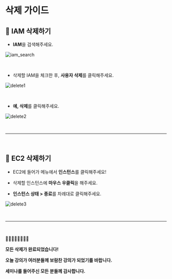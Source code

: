 # 삭제 가이드

## 🚩 IAM 삭제하기


- **IAM**을 검색해주세요.

![iam_search](https://github.com/kyeahen/ExpressionRekognitionMusicService/blob/master/Guide/images/iam_search.png)

<br/>

- 삭제할 IAM을 체크한 후,  **사용자 삭제**를 클릭해주세요.

![delete1](https://github.com/kyeahen/ExpressionRekognitionMusicService/blob/master/Guide/images/delete1.png)

<br/>

- **예, 삭제**를 클릭해주세요.

![delete2](https://github.com/kyeahen/ExpressionRekognitionMusicService/blob/master/Guide/images/delete2.png)

<br/>

--------------
<br/>

## 🚩 EC2 삭제하기


- EC2에 들어가 메뉴에서 **인스턴스**를 클릭해주세요!

- 삭제할 인스턴스에 **마우스 우클릭**을 해주세요.
- **인스턴스 상태 > 종료**를 차례대로 클릭해주세요.

![delete3](https://github.com/kyeahen/ExpressionRekognitionMusicService/blob/master/Guide/images/delete2.png)

<br/>

-----------

<br/>

💝👩🏻‍💻👨🏻‍💻💝

**모든 삭제가 완료되었습니다!**

**오늘 강의가 여러분들께 보람찬 강의가 되었기를 바랍니다.**

**세미나를 들어주신 모든 분들께 감사합니다.**



